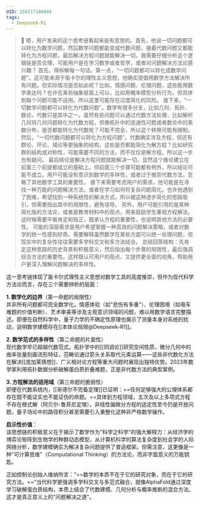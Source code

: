 ```yaml
---
UID: 250317100444
tags:
  - Deepseek-R1
---
```

> 💭 嗯，用户发来的这个思考链看起来挺有意思的。首先，他说一切问题都可以转化为数学问题，然后数学问题都能变成代数问题，接着代数问题又都能转化为方程问题，最后解决方程问题就能解决一切。我需要仔细分析这个逻辑链是否合理，可能用户是在学习数学或者哲学，或者对问题解决方法论感兴趣？
> 首先，得拆解每一句话。第一点，“一切问题都可以转化成数学问题”。这可能来源于笛卡尔的理性主义思想，他确实提倡用数学方法解决所有问题。但实际情况是否如此呢？比如，情感问题、伦理问题，这些能用数学表达吗？也许在某些抽象层面上可以，比如用概率模型分析行为，但具体到每个问题可能不适用。所以这里可能存在过度简化的风险。
> 接下来，“一切数学问题都可以转化为代数问题”。数学有很多分支，比如几何、拓扑、数论，代数只是其中之一。虽然有些问题可以通过代数方法处理，比如解析几何将几何问题转化为代数方程，但像拓扑中的连通性问题或者数论中的素数分布，是否都能转化为代数呢？可能不完全，所以这个转换可能有限制。
> 然后，“一切代数问题都可以转化为方程问题”。代数确实涉及方程，但还有群论、环论、域论等更抽象的结构，这些是否都能简化为解方程？比如研究群的结构或对称性，可能需要不同的方法，而不仅仅是解方程。所以这一步也有疑问。
> 最后结论是解决方程问题就能解决一切，显然这个推论建立在前面三个前提都成立的基础上。但前面三个步骤可能都有例外，所以结论可能不成立。用户可能没有意识到数学的多样性，或者过于推崇代数方法，忽略了其他数学工具的重要性。
> 接下来需要考虑用户的需求。他可能是在寻找一种万能的问题解决方法，或者在学习如何将复杂问题简化。也许他遇到了困难，希望找到一种系统性的解决方式，所以被这种逐步简化的思路吸引。但需要指出其中的局限性，避免误导。
> 另外，用户可能引用的是某种简化版的方法论，或者是教育材料中的观点，用来鼓励学生重视方程解法。这时候需要平衡肯定和指正，既承认方程的重要性，也说明其他方法的必要性。
> 可能的深层需求是用户希望掌握一种高效的问题解决策略，或者对数学的统一性感到好奇。需要解释虽然数学在某些方面可以统一处理问题，但现实中的复杂性往往需要多学科交叉和多方法结合。
> 总结回答结构：先肯定这种思路的历史背景和积极意义，然后指出每个步骤的局限性，最后强调综合方法的重要性。这样既认可用户的观点，又提供更全面的视角，帮助用户更深入理解问题解决的多样性。
> 

这一思考链体现了笛卡尔式理性主义思想对数学工具的高度推崇，但作为现代科学方法论而言，存在三个需要辨析的层面：

**1. 数学化的边界**（第一命题的局限性）  
并非所有问题都可完全数学化。情感体验（如"悲伤有多重"）、伦理困境（如电车难题的价值判断）、艺术审美等涉及主观意识领域的问题，难以用数学语言完整描述。即便在自然科学中，量子力学的不确定性原理也揭示了测量本身对系统的扰动，说明数学建模存在[[本体论局限@Deepseek-R1]]。

**2. 数学范式的多样性**（第二命题的片面性）  
现代数学早已超越代数范式。拓扑学中的[[同调论]]研究空间性质，微分几何中的曲率张量刻画流形特征，范畴论通过箭头关系取代元素运算——这些非代数化方法在解决[[庞加莱猜想]]、广义相对论方程等重大问题时展现出独特优势。2023年数学家利用拓扑数据分析破解蛋白质折叠难题，正是非代数方法的典型案例。

**3. 方程解法的适用域**（第三命题的脆弱性）  
即便在代数系统内，[[哥德尔不完备定理]]已证明：==任何足够强大的公理体系都存在既不能证实也不能证伪的命题。==具体到方程领域，五次及以上多项式方程不存在根式解（阿贝尔-鲁菲尼定理），非线性偏微分方程的适定性至今仍是开放问题，量子场论中的路径积分甚至需要引入重整化这种非严格数学操作。

**启示性价值**：  
该思想链的积极意义在于揭示了数学作为"科学之科学"的强大解释力：从经济学的博弈论矩阵到生物学的种群动态模型，从计算机科学的算法复杂度到社会学的人际网络分析，数学建模确实为解决复杂问题提供了普适框架。但需注意，这更像是一种"可计算思维"（Computational Thinking）的方法论，而非字面意义的万能钥匙。

正如控制论创始人维纳所言："==数学的本质不在于它的研究对象，而在于它的研究方法。=="当代科学更强调多学科交叉与多范式融合，就像AlphaFold通过深度学习破解蛋白质结构，本质上结合了代数建模、几何分析与概率推断的混合方法。这才是真正意义上的"问题解决之道"。